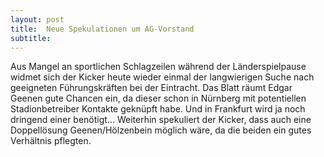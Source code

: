 ```yaml
---
layout: post
title:  Neue Spekulationen um AG-Vorstand
subtitle:  
---
```


Aus Mangel an sportlichen Schlagzeilen während der Länderspielpause widmet sich der Kicker heute wieder einmal der langwierigen Suche nach geeigneten Führungskräften bei der Eintracht. Das Blatt räumt Edgar Geenen gute Chancen ein, da dieser schon in Nürnberg mit potentiellen Stadionbetreiber Kontakte geknüpft habe. Und in Frankfurt wird ja noch dringend einer benötigt... Weiterhin spekuliert der Kicker, dass auch eine Doppellösung Geenen/Hölzenbein möglich wäre, da die beiden ein gutes Verhältnis pflegten.


